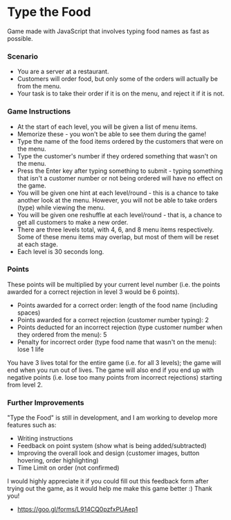 # Type the Food
Game made with JavaScript that involves typing food names as fast as possible.


### Scenario
* You are a server at a restaurant.
* Customers will order food, but only some of the orders will actually be from the menu.
* Your task is to take their order if it is on the menu, and reject it if it is not.


### Game Instructions
* At the start of each level, you will be given a list of menu items.
* Memorize these - you won't be able to see them during the game!
* Type the name of the food items ordered by the customers that were on the menu.
* Type the customer's number if they ordered something that wasn't on the menu.
* Press the Enter key after typing something to submit - typing something that isn't a customer number or not being ordered will have no effect on the game.
* You will be given one hint at each level/round - this is a chance to take another look at the menu. However, you will not be able to take orders (type) while viewing the menu.
* You will be given one reshuffle at each level/round - that is, a chance to get all customers to make a new order.
* There are three levels total, with 4, 6, and 8 menu items respectively. Some of these menu items may overlap, but most of them will be reset at each stage.
* Each level is 30 seconds long.


### Points
These points will be multiplied by your current level number (i.e. the points awarded for a correct rejection in level 3 would be 6 points).

* Points awarded for a correct order: length of the food name (including spaces)
* Points awarded for a correct rejection (customer number typing): 2
* Points deducted for an incorrect rejection (type customer number when they ordered from the menu): 5
* Penalty for incorrect order (type food name that wasn't on the menu): lose 1 life

You have 3 lives total for the entire game (i.e. for all 3 levels); the game will end when you run out of lives.
The game will also end if you end up with negative points (i.e. lose too many points from incorrect rejections) starting from level 2.


### Further Improvements
"Type the Food" is still in development, and I am working to develop more features such as:

* Writing instructions
* Feedback on point system (show what is being added/subtracted)
* Improving the overall look and design (customer images, button hovering, order highlighting)
* Time Limit on order (not confirmed)

I would highly appreciate it if you could fill out this feedback form after trying out the game, as it would help me make this game better :) Thank you!
* https://goo.gl/forms/L914CQ0pzfxPUAep1
